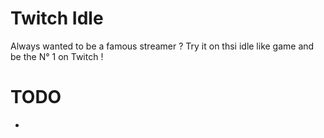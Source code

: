 # Twitch Idle
Always wanted to be a famous streamer ? Try it on thsi idle like game and be the N° 1 on Twitch !

# TODO
- 